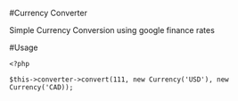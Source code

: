 #Currency Converter

Simple Currency Conversion using google finance rates

#Usage

```
<?php

$this->converter->convert(111, new Currency('USD'), new Currency('CAD));
```